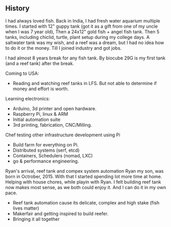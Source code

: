 ## History

I had always loved fish. Back in India, I had fresh water aquarium multiple times. I started with 12" guppy tank (got it as a gift from one of my uncle when I was 7 year old), Then  a 24x12" gold fish + angel fish  tank. Then 5 tanks, including chiclid, turtle, plant setup during my college days. A saltwater tank was my wish, and a reef was a dream, but I had no idea how to do it or the money. Till I joined industry and got jobs.

I had almost 8 years break for any fish tank. By biocube 29G is my first tank (and a reef tank) after the break.

Coming to USA:
  - Reading and watching reef tanks in LFS. But not able to determine if money and effort is worth.

Learning electronics:
  - Arduino, 3d printer and open hardware.
  - Raspberry Pi, linux & ARM
  - Initial automation suite
  - 3rd printing, fabrication, CNC/Milling.

Chef testing other infrastructure development  using Pi
  - Build farm for everything on Pi.
  - Distributed systems (serf, etcd)
  - Containers, Schedulers (nomad, LXC)
  - go & performance engineering.

Ryan's arrival, reef tank and compex system automation
Ryan my son, was born in Octrober, 2015. With that I started spending lot more time at home. Helping with house chores, while playin with Ryan. I felt building reef tank now makes most sense, as we both could enjoy it. And I can do it in my own pace.
 - Reef tank automation cause its delicate, complex and high stake (fish lives matter)
 - Makerfair and getting inspired to build reefer.
 - Bringing it all together
